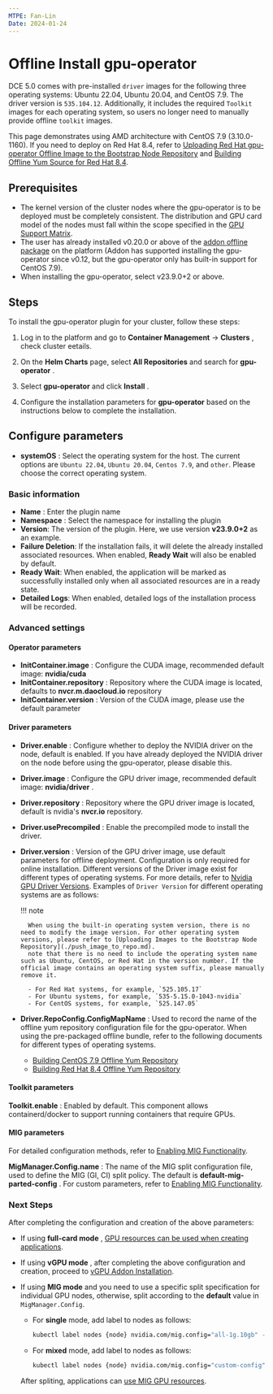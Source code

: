 ```yaml
---
MTPE: Fan-Lin
Date: 2024-01-24
---
```


# Offline Install gpu-operator

DCE 5.0 comes with pre-installed `driver` images for the following three operating systems: Ubuntu 22.04, Ubuntu 20.04,
and CentOS 7.9. The driver version is `535.104.12`. Additionally, it includes the required `Toolkit` images for each
operating system, so users no longer need to manually provide offline `toolkit` images.

This page demonstrates using AMD architecture with CentOS 7.9 (3.10.0-1160). If you need to deploy on Red Hat 8.4, refer to
[Uploading Red Hat gpu-operator Offline Image to the Bootstrap Node Repository](./push_image_to_repo.md)
and [Building Offline Yum Source for Red Hat 8.4](./upgrade_yum_source_redhat8_4.md).

## Prerequisites

- The kernel version of the cluster nodes where the gpu-operator is to be deployed must be
  completely consistent. The distribution and GPU card model of the nodes must fall within
  the scope specified in the [GPU Support Matrix](../gpu_matrix.md).
- The user has already installed v0.20.0 or above of the
  [addon offline package](../../../../download/addon/history.md) on the platform
  (Addon has supported installing the gpu-operator since v0.12, but the gpu-operator only has built-in support for CentOS 7.9).
- When installing the gpu-operator, select v23.9.0+2 or above.

## Steps

To install the gpu-operator plugin for your cluster, follow these steps:

1. Log in to the platform and go to __Container Management__ -> __Clusters__ , check cluster eetails.

2. On the __Helm Charts__ page, select __All Repositories__ and search for __gpu-operator__ .

3. Select __gpu-operator__ and click __Install__ .

4. Configure the installation parameters for __gpu-operator__ based on the instructions below to complete the installation.

## Configure parameters

- __systemOS__ : Select the operating system for the host. The current options are
  `Ubuntu 22.04`, `Ubuntu 20.04`, `Centos 7.9`, and `other`. Please choose the correct operating system.

### Basic information

- __Name__ : Enter the plugin name
- __Namespace__ : Select the namespace for installing the plugin
- **Version**: The version of the plugin. Here, we use version **v23.9.0+2** as an example.
- **Failure Deletion**: If the installation fails, it will delete the already installed associated
  resources. When enabled, **Ready Wait** will also be enabled by default.
- **Ready Wait**: When enabled, the application will be marked as successfully installed only
  when all associated resources are in a ready state.
- **Detailed Logs**: When enabled, detailed logs of the installation process will be recorded.

### Advanced settings

#### Operator parameters

- __InitContainer.image__ : Configure the CUDA image, recommended default image: __nvidia/cuda__
- __InitContainer.repository__ : Repository where the CUDA image is located, defaults to __nvcr.m.daocloud.io__ repository
- __InitContainer.version__ : Version of the CUDA image, please use the default parameter

#### Driver parameters

- __Driver.enable__ : Configure whether to deploy the NVIDIA driver on the node, default is enabled. If you have already deployed the NVIDIA driver on the node before using the gpu-operator, please disable this.
- __Driver.image__ : Configure the GPU driver image, recommended default image: __nvidia/driver__ .
- __Driver.repository__ : Repository where the GPU driver image is located, default is nvidia's __nvcr.io__ repository.
- __Driver.usePrecompiled__ : Enable the precompiled mode to install the driver.
- __Driver.version__ : Version of the GPU driver image, use default parameters for offline deployment.
   Configuration is only required for online installation. Different versions of the Driver image exist for
   different types of operating systems. For more details, refer to
   [Nvidia GPU Driver Versions](https://catalog.ngc.nvidia.com/orgs/nvidia/containers/driver/tags).
   Examples of `Driver Version` for different operating systems are as follows:

    !!! note

        When using the built-in operating system version, there is no need to modify the image version. For other operating system versions, please refer to [Uploading Images to the Bootstrap Node Repository](./push_image_to_repo.md).
        note that there is no need to include the operating system name such as Ubuntu, CentOS, or Red Hat in the version number. If the official image contains an operating system suffix, please manually remove it.

        - For Red Hat systems, for example, `525.105.17`
        - For Ubuntu systems, for example, `535-5.15.0-1043-nvidia`
        - For CentOS systems, for example, `525.147.05`

- __Driver.RepoConfig.ConfigMapName__ : Used to record the name of the offline yum repository configuration file
   for the gpu-operator. When using the pre-packaged offline bundle, refer to the following documents for
   different types of operating systems.

    - [Building CentOS 7.9 Offline Yum Repository](./upgrade_yum_source_centos7_9.md)
    - [Building Red Hat 8.4 Offline Yum Repository](./upgrade_yum_source_redhat8_4.md)

#### Toolkit parameters

__Toolkit.enable__ : Enabled by default. This component allows containerd/docker
to support running containers that require GPUs.

#### MIG parameters

For detailed configuration methods, refer to [Enabling MIG Functionality](mig/create_mig.md).

**MigManager.Config.name** : The name of the MIG split configuration file, used to define the MIG (GI, CI)
split policy. The default is __default-mig-parted-config__ . For custom parameters, refer to
[Enabling MIG Functionality](mig/create_mig.md).

### Next Steps

After completing the configuration and creation of the above parameters:

- If using **full-card mode** , [GPU resources can be used when creating applications](full_gpu_userguide.md).

- If using **vGPU mode** , after completing the above configuration and creation,
  proceed to [vGPU Addon Installation](vgpu/vgpu_addon.md).

- If using **MIG mode** and you need to use a specific split specification for individual GPU nodes,
  otherwise, split according to the __default__ value in `MigManager.Config`.

    - For **single** mode, add label to nodes as follows:

        ```sh
        kubectl label nodes {node} nvidia.com/mig.config="all-1g.10gb" --overwrite
        ```

    - For **mixed** mode, add label to nodes as follows:

        ```sh
        kubectl label nodes {node} nvidia.com/mig.config="custom-config" --overwrite
        ```

    After spliting, applications can [use MIG GPU resources](mig/mig_usage.md).
